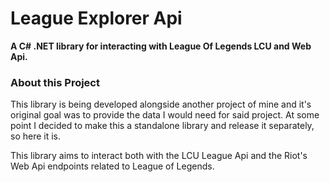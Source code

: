 # League Explorer Api
**A C# .NET library for interacting with League Of Legends LCU and Web Api.**

### About this Project
This library is being developed alongside another project of mine and it's original goal was to provide the data I would need for said project. At some point I decided to make this a standalone library and release it separately, so here it is.

This library aims to interact both with the LCU League Api and the Riot's Web Api endpoints related to League of Legends.
